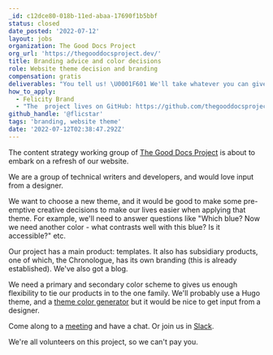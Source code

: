 ```yaml
---
_id: c12dce80-018b-11ed-abaa-17690f1b5bbf
status: closed
date_posted: '2022-07-12'
layout: jobs
organization: The Good Docs Project
org_url: 'https://thegooddocsproject.dev/'
title: Branding advice and color decisions
role: Website theme decision and branding
compensation: gratis
deliverables: "You tell us! \U0001F601 We'll take whatever you can give us.\r\nGuidance? Expert advice. Something more?\r\n\r\nMaybe a Brand Book (Lite!) that builds on our [Doctopus](https://github.com/thegooddocsproject/brand-assets) and includes color decisions, how to use the logo, etc."
how_to_apply:
  - Felicity Brand
  - "The  project lives on GitHub: https://github.com/thegooddocsproject\r\n\r\n* We've already got our Doctopus mascot design - which we use as a logo: https://github.com/thegooddocsproject/brand-assets\r\n* We've already got a design for our [Chronologue](https://chronologue.netlify.app/Community)\r\n* We think our [blog](https://thegooddocsproject.dev/blog/) looks quite nice."
github_handle: '@flicstar'
tags: 'branding, website theme'
date: '2022-07-12T02:38:47.292Z'
---
```

The content strategy working group of [The Good Docs Project](https://thegooddocsproject.dev/) is about to embark on a refresh of our website. 

We are a group of technical writers and developers, and would love input from a designer.

We want to choose a new theme, and it would be good to make some pre-emptive creative decisions to make our lives easier when applying that theme. For example, we'll need to answer questions like "Which blue? Now we need another color - what contrasts well with this blue? Is it accessible?" etc.

Our project has a main product: templates. It also has subsidiary products, one of which, the Chronologue, has its own branding (this is already established). We've also got a blog. 

We need a primary and secondary color scheme to gives us enough flexibility to tie our products in to the one family. We'll probably use a Hugo theme, and a [theme color generator](https://daisyui.com/theme-generator/) but it would be nice to get input from a designer.

Come along to a [meeting](https://thegooddocsproject.dev/community/) and have a chat.  Or join us in [Slack](https://join.slack.com/t/thegooddocs/shared_invite/zt-be2gay0m-Ukq_5SI0MHp20IQP3auQjg).

We're all volunteers on this project, so we can't pay you.
